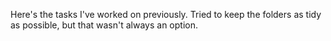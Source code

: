 Here's the tasks I've worked on previously. Tried to keep the folders as tidy as possible, but that wasn't always an option.
